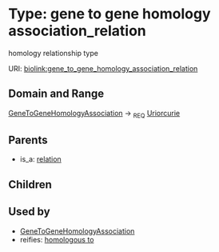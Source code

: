 
# Type: gene to gene homology association_relation


homology relationship type

URI: [biolink:gene_to_gene_homology_association_relation](https://w3id.org/biolink/vocab/gene_to_gene_homology_association_relation)


## Domain and Range

[GeneToGeneHomologyAssociation](GeneToGeneHomologyAssociation.md) ->  <sub>REQ</sub> [Uriorcurie](types/Uriorcurie.md)

## Parents

 *  is_a: [relation](relation.md)

## Children


## Used by

 * [GeneToGeneHomologyAssociation](GeneToGeneHomologyAssociation.md)
 *  reifies: [homologous to](homologous_to.md)
